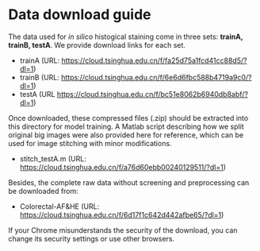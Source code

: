 # Data download guide

The data used for *in silico* histogical staining come in three sets: **trainA, trainB, testA**. We provide download links for each set.
- trainA (URL: https://cloud.tsinghua.edu.cn/f/fa25d75a1fcd41cc88d5/?dl=1)
- trainB (URL: https://cloud.tsinghua.edu.cn/f/6e6d6fbc588b4719a9c0/?dl=1)
- testA (URL https://cloud.tsinghua.edu.cn/f/bc51e8062b6940db8abf/?dl=1)

Once downloaded, these compressed files (.zip) should be extracted into this directory for model training. A Matlab script describing how we split original big images were also provided here for reference, which can be used for image stitching with minor modifications.
- stitch_testA.m (URL: https://cloud.tsinghua.edu.cn/f/a76d60ebb00240129511/?dl=1)

Besides, the complete raw data without screening and preprocessing can be downloaded from:
- Colorectal-AF&HE (URL: https://cloud.tsinghua.edu.cn/f/6d17f1c642d442afbe65/?dl=1)

If your Chrome misunderstands the security of the download, you can change its security settings or use other browsers.
